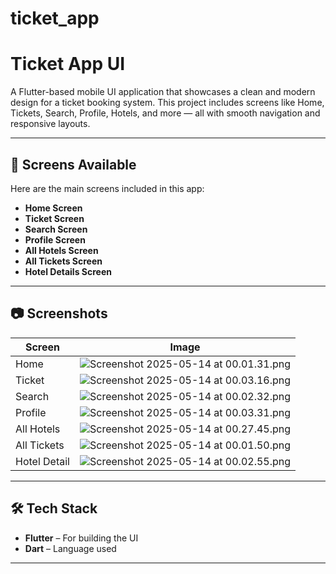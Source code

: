 # ticket_app




# Ticket App UI

A Flutter-based mobile UI application that showcases a clean and modern design for a ticket booking system. This project includes screens like Home, Tickets, Search, Profile, Hotels, and more — all with smooth navigation and responsive layouts.

---

## 📱 Screens Available

Here are the main screens included in this app:

- **Home Screen**
- **Ticket Screen**
- **Search Screen**
- **Profile Screen**
- **All Hotels Screen**
- **All Tickets Screen**
- **Hotel Details Screen**

---

## 📷 Screenshots


| Screen         | Image                                                                                                                  |
|----------------|------------------------------------------------------------------------------------------------------------------------|
| Home           | ![Screenshot 2025-05-14 at 00.01.31.png](..%2F..%2FDesktop%2FScreenshot%202025-05-14%20at%2000.01.31.png) |
| Ticket         |![Screenshot 2025-05-14 at 00.03.16.png](..%2F..%2FDesktop%2FScreenshot%202025-05-14%20at%2000.03.16.png) |
| Search         | ![Screenshot 2025-05-14 at 00.02.32.png](..%2F..%2FDesktop%2FScreenshot%202025-05-14%20at%2000.02.32.png) |
| Profile        | ![Screenshot 2025-05-14 at 00.03.31.png](..%2F..%2FDesktop%2FScreenshot%202025-05-14%20at%2000.03.31.png) |
| All Hotels     | ![Screenshot 2025-05-14 at 00.27.45.png](..%2F..%2FDesktop%2FScreenshot%202025-05-14%20at%2000.27.45.png) |
| All Tickets    | ![Screenshot 2025-05-14 at 00.01.50.png](..%2F..%2FDesktop%2FScreenshot%202025-05-14%20at%2000.01.50.png)      |
| Hotel Detail   | ![Screenshot 2025-05-14 at 00.02.55.png](..%2F..%2FDesktop%2FScreenshot%202025-05-14%20at%2000.02.55.png)     |

---

## 🛠️ Tech Stack

- **Flutter** – For building the UI
- **Dart** – Language used

---
